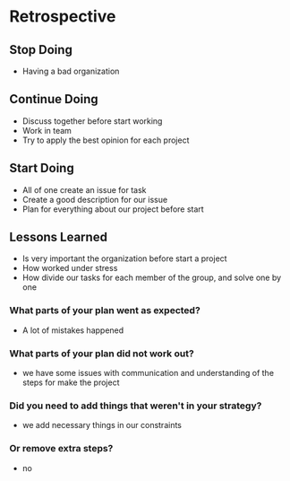 # Retrospective

## Stop Doing

- Having a bad organization

## Continue Doing

- Discuss together before start working
- Work in team
- Try to apply the best opinion for each project

## Start Doing

- All of one create an issue for task
- Create a good description for our issue
- Plan for everything about our project before start

## Lessons Learned

- Is very important the organization before start a project
- How worked under stress
- How divide our tasks for each member of the group, and solve one by one

### What parts of your plan went as expected?

- A lot of mistakes happened

### What parts of your plan did not work out?

- we have some issues with communication and understanding of the steps for make
  the project

### Did you need to add things that weren't in your strategy?

- we add necessary things in our constraints

### Or remove extra steps?

- no
